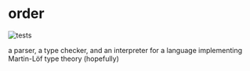 # order
![tests](https://github.com/MarcusDunn/order/actions/workflows/test.yml/badge.svg)

a parser, a type checker, and an interpreter for a language implementing Martin-Löf type theory (hopefully)